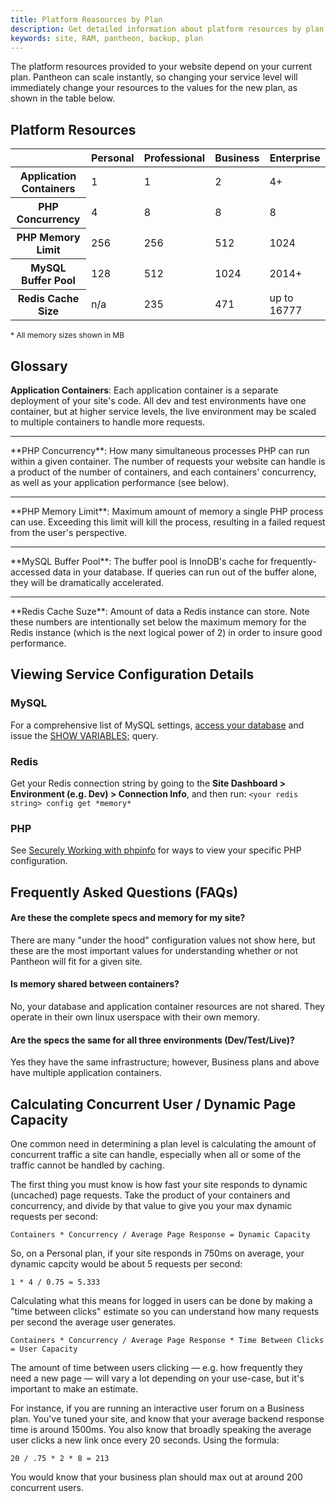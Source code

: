 ```yaml
---
title: Platform Reasources by Plan
description: Get detailed information about platform resources by plan level.
keywords: site, RAM, pantheon, backup, plan
---
```

The platform resources provided to your website depend on your current plan. Pantheon can scale instantly, so changing your service level will immediately change your resources to the values for the new plan, as shown in the table below.

## Platform Resources

<table class="table table-condensed table-bordered">
    <thead class="thead-inverse">
      <tr>
        <th scope="row" class="thead-inverse"></th>
        <th>Personal</th>
        <th>Professional</th>
        <th>Business</th>
        <th>Enterprise</th>
      </tr>
    </thead>
    <tbody>
      <tr>
        <th scope="row" class="thead-inverse">Application Containers</th>
        <td>1</td>
        <td>1</td>
        <td>2</td>
        <td>4+</td>
      </tr>
      <tr>
        <th scope="row" class="thead-inverse">PHP Concurrency</th>
        <td>4</td>
        <td>8</td>
        <td>8</td>
        <td>8</td>
      </tr>
      <tr>
        <th scope="row" class="thead-inverse">PHP Memory Limit</th>
        <td>256</td>
        <td>256</td>
        <td>512</td>
        <td>1024</td>
      </tr>
      <tr>
        <th scope="row" class="thead-inverse">MySQL Buffer Pool</th>
        <td>128</td>
        <td>512</td>
        <td>1024</td>
        <td>2014+</td>
      </tr>
      <tr>
        <th scope="row" class="thead-inverse">Redis Cache Size</th>
        <td>n/a</td>
        <td>235</td>
        <td>471</td>
        <td>up to 16777</td>
      </tr>
    </tbody>
  </table>
  <tr> <p style="font-size:12px"> * All memory sizes shown in MB </p style>

## Glossary

**Application Containers**: Each application container is a separate deployment of your site's code. All dev and test environments have one container, but at higher service levels, the live environment may be scaled to multiple containers to handle more requests.
<hr>   
**PHP Concurrency**: How many simultaneous processes PHP can run within a given container. The number of requests your website can handle is a product of the number of containers, and each containers' concurrency, as well as your application performance (see below).
<hr>
**PHP Memory Limit**: Maximum amount of memory a single PHP process can use. Exceeding this limit will kill the process, resulting in a failed request from the user's perspective. 
<hr>
**MySQL Buffer Pool**: The buffer pool is InnoDB's cache for frequently-accessed data in your database. If queries can run out of the buffer alone, they will be dramatically accelerated.
<hr>
**Redis Cache Suze**: Amount of data a Redis instance can store. Note these numbers are intentionally set below the maximum memory for the Redis instance (which is the next logical power of 2) in order to insure good performance. 

## Viewing Service Configuration Details

### MySQL
For a comprehensive list of MySQL settings, [access your database](https://pantheon.io/docs/articles/local/accessing-mysql-databases/) and issue the [SHOW VARIABLES;](http://dev.mysql.com/doc/refman/5.0/en/show-variables.html) query.

### Redis
Get your Redis connection string by going to the **Site Dashboard > Environment (e.g. Dev) > Connection Info**, and then run: `<your redis string> config get *memory*`

### PHP
 See [Securely Working with phpinfo](https://pantheon.io/docs/articles/sites/secure-phpinfo/#method-1-(drupal)) for ways to view your specific PHP configuration.

## Frequently Asked Questions (FAQs)

#### Are these the complete specs and memory for my site?
There are many "under the hood" configuration values not show here, but these are the most important values for understanding whether or not Pantheon will fit for a given site.

#### Is memory shared between containers?
No, your database and application container resources are not shared. They operate in their own linux userspace with their own memory.

#### Are the specs the same for all three environments (Dev/Test/Live)?  
Yes they have the same infrastructure; however, Business plans and above have multiple application containers.

## Calculating Concurrent User / Dynamic Page Capacity

One common need in determining a plan level is calculating the amount of concurrent traffic a site can handle, especially when all or some of the traffic cannot be handled by caching. 

The first thing you must know is how fast your site responds to dynamic (uncached) page requests. Take the product of your containers and concurrency, and divide by that value to give you your max dynamic requests per second:

`Containers * Concurrency / Average Page Response = Dynamic Capacity`

So, on a Personal plan, if your site responds in 750ms on average, your dynamic capcity would be about 5 requests per second:

`1 * 4 / 0.75 = 5.333`

Calculating what this means for logged in users can be done by making a "time between clicks" estimate so you can understand how many requests per second the average user generates. 

`Containers * Concurrency / Average Page Response * Time Between Clicks = User Capacity`

The amount of time between users clicking — e.g. how frequently they need a new page — will vary a lot depending on your use-case, but it's important to make an estimate.

For instance, if you are running an interactive user forum on a Business plan. You've tuned your site, and know that your average backend response time is around 1500ms. You also know that broadly speaking the average user clicks a new link once every 20 seconds. Using the formula:

`20 / .75 * 2 * 8 = 213` 

You would know that your business plan should max out at around 200 concurrent users.
